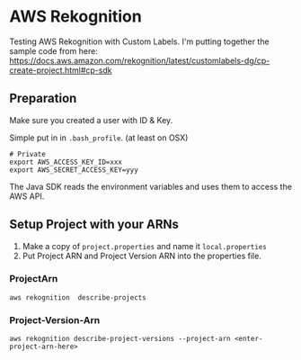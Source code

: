 # AWS Rekognition

Testing AWS Rekognition with Custom Labels. I'm putting together the sample code from here: https://docs.aws.amazon.com/rekognition/latest/customlabels-dg/cp-create-project.html#cp-sdk

## Preparation

Make sure you created a user with ID & Key.

Simple put in in `.bash_profile`. (at least on OSX)

```
# Private
export AWS_ACCESS_KEY_ID=xxx
export AWS_SECRET_ACCESS_KEY=yyy
``` 

The Java SDK reads the environment variables and uses them to access the AWS API.


## Setup Project with your ARNs

1) Make a copy of `project.properties` and name it `local.properties`
2) Put Project ARN and Project Version ARN into the properties file. 

### ProjectArn

```
aws rekognition  describe-projects
```

### Project-Version-Arn

```
aws rekognition describe-project-versions --project-arn <enter-project-arn-here>
```


